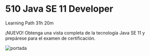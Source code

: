 # 510 Java SE 11 Developer

Learning Path 31h 20m

¡NUEVO! Obtenga una vista completa de la tecnología Java SE 11 y prepárese para el examen de certificación.

![portada](https://github.com/adolfodelarosades/Java/blob/master/temarios/510_Java_SE_11_Developer/images/510-portada.png)
